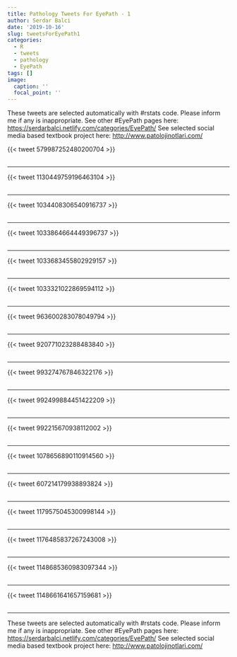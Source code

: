 ```yaml
---
title: Pathology Tweets For EyePath - 1
author: Serdar Balci
date: '2019-10-16'
slug: tweetsForEyePath1
categories:
  - R
  - tweets
  - pathology
  - EyePath
tags: []
image:
  caption: ''
  focal_point: ''
---
```



These tweets are selected automatically with #rstats code. Please inform me if any is inappropriate.
See other #EyePath pages here: https://serdarbalci.netlify.com/categories/EyePath/ 
See selected social media based textbook project here: http://www.patolojinotlari.com/

{{< tweet 579987252480200704 >}}
<br>
<br>
<hr>
{{< tweet 1130449759196463104 >}}
<br>
<br>
<hr>
{{< tweet 1034408306540916737 >}}
<br>
<br>
<hr>
{{< tweet 1033864664449396737 >}}
<br>
<br>
<hr>
{{< tweet 1033683455802929157 >}}
<br>
<br>
<hr>
{{< tweet 1033321022869594112 >}}
<br>
<br>
<hr>
{{< tweet 963600283078049794 >}}
<br>
<br>
<hr>
{{< tweet 920771023288483840 >}}
<br>
<br>
<hr>
{{< tweet 993274767846322176 >}}
<br>
<br>
<hr>
{{< tweet 992499884451422209 >}}
<br>
<br>
<hr>
{{< tweet 992215670938112002 >}}
<br>
<br>
<hr>
{{< tweet 1078656890110914560 >}}
<br>
<br>
<hr>
{{< tweet 607214179938893824 >}}
<br>
<br>
<hr>
{{< tweet 1179575045300998144 >}}
<br>
<br>
<hr>
{{< tweet 1176485837267243008 >}}
<br>
<br>
<hr>
{{< tweet 1148685360983097344 >}}
<br>
<br>
<hr>
{{< tweet 1148661641657159681 >}}
<br>
<br>
<hr>


These tweets are selected automatically with #rstats code. Please inform me if any is inappropriate.
See other #EyePath pages here: https://serdarbalci.netlify.com/categories/EyePath/ 
See selected social media based textbook project here: http://www.patolojinotlari.com/
